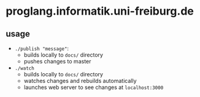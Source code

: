 # proglang.informatik.uni-freiburg.de

## usage

- `./publish "message"`: 
  - builds locally to `docs/` directory
  - pushes changes to master
- `./watch`
  - builds locally to `docs/` directory
  - watches changes and rebuilds automatically
  - launches web server to see changes at `localhost:3000`